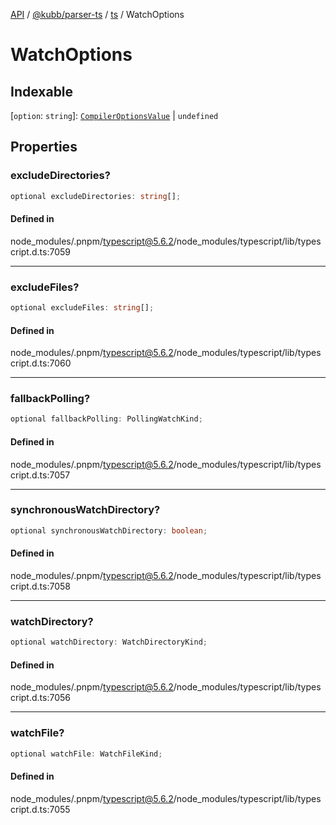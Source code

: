 [API](../../../../../packages.md) / [@kubb/parser-ts](../../../index.md) / [ts](../index.md) / WatchOptions

# WatchOptions

## Indexable

 \[`option`: `string`\]: [`CompilerOptionsValue`](../type-aliases/CompilerOptionsValue.md) \| `undefined`

## Properties

### excludeDirectories?

```ts
optional excludeDirectories: string[];
```

#### Defined in

node\_modules/.pnpm/typescript@5.6.2/node\_modules/typescript/lib/typescript.d.ts:7059

***

### excludeFiles?

```ts
optional excludeFiles: string[];
```

#### Defined in

node\_modules/.pnpm/typescript@5.6.2/node\_modules/typescript/lib/typescript.d.ts:7060

***

### fallbackPolling?

```ts
optional fallbackPolling: PollingWatchKind;
```

#### Defined in

node\_modules/.pnpm/typescript@5.6.2/node\_modules/typescript/lib/typescript.d.ts:7057

***

### synchronousWatchDirectory?

```ts
optional synchronousWatchDirectory: boolean;
```

#### Defined in

node\_modules/.pnpm/typescript@5.6.2/node\_modules/typescript/lib/typescript.d.ts:7058

***

### watchDirectory?

```ts
optional watchDirectory: WatchDirectoryKind;
```

#### Defined in

node\_modules/.pnpm/typescript@5.6.2/node\_modules/typescript/lib/typescript.d.ts:7056

***

### watchFile?

```ts
optional watchFile: WatchFileKind;
```

#### Defined in

node\_modules/.pnpm/typescript@5.6.2/node\_modules/typescript/lib/typescript.d.ts:7055
